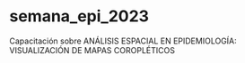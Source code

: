 # semana_epi_2023
Capacitación sobre ANÁLISIS ESPACIAL EN EPIDEMIOLOGÍA: VISUALIZACIÓN DE MAPAS COROPLÉTICOS
